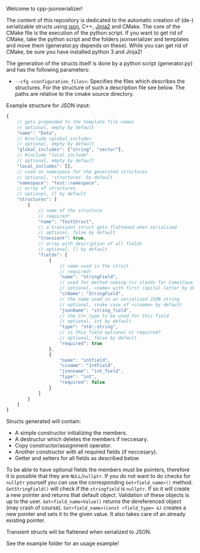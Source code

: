 Welcome to cpp-jsonserializer!

The content of this repository is dedicated to the automatic creation of (de-) serializable structs using [json](https://github.com/nlohmann/json/), C++, [Jinja2](https://github.com/pallets/jinja) and CMake. 
The core of the CMake file is the execution of the python script. If you want to get rid of CMake, take the python script and the folders jsonserializer and templates and move them (generator.py depends on these).
While you can get rid of CMake, be sure you have installed python 3 and Jinja2!

The generation of the structs itself is done by a python script (generator.py) and has the following parameters:
- `--cfg <configuration_files>`: Specifies the files which describes the structures. For the structure of such a description file see below. The paths are relative to the cmake source directory.

Example structure for JSON input:
```javascript
{
    // gets prepended to the template file names
    // optional, empty by default
    "name": "Data", 
    // #include <global_include>
    // optional, empty by default
    "global_includes": ["string", "vector"], 
    // #include "local_include"
    // optional, empty by default
    "local_includes": [], 
    // used as namespace for the generated structures 
    // optional, 'structures' by default
    "namespace": "test::namespace",
    // array of structures
    // optional, [] by default
    "structures": [
        {
            // name of the structure
            // required!
            "name": "TestStruct",
            // a transient struct gets flattened when serialized
            // optional, false by default
            "transient": true,
            // array with description of all fields
            // optional, [] by default
            "fields": [
                {
                    // name used in the struct
                    // required!
                    "name": "stringField",
                    // used for method naming (cc stands for CamelCase)
                    // optional, <name> with first capital letter by default
                    "ccName": "StringField",
                    // the name used in an serialized JSON string
                    // optional, snake case of <ccname> by default
                    "jsonName": "string_field",
                    // the C++ type to be used for this field
                    // optional, int by default
                    "type": "std::string",
                    // is this field optional or required?
                    // optional, false by default
                    "required": true
                },
                {
                    "name": "intfield",
                    "ccname": "IntField",
                    "jsonname": "int_field",
                    "type": "int",
                    "required": false
                }
            ]
        }
    ]
}
```


Structs generated will contain:
- A simple constructor initializing the members.
- A destructur which deletes the members if neccesary.
- Copy constructor/assignment operator.
- Another constructor with all required fields (if neccesary).
- Getter and setters for all fields as described below

To be able to have optional fields the members must be pointers, therefore it is possible that they are `NULL`/`nullptr`. 
If you do not want to do checks for `nullptr` yourself you can use the corresponding `Get<field_name>()` method.
`GetStringField()` will check if the `stringfield` is `nullptr`. If so it will create a new pointer and returns that default object. Validation of these objects is up to the user.
`Get<field_name>Value()` returns the dereferenced object (may crash of course).
`Set<field_name>(const <field_type> &)` creates a new pointer and sets it to the given value. It also takes care of an already existing pointer.

Transient structs will be flattened when serialized to JSON.

See the example folder for an usage example!
